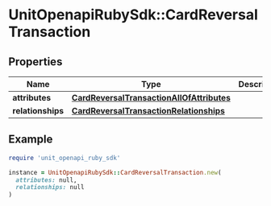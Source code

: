 # UnitOpenapiRubySdk::CardReversalTransaction

## Properties

| Name | Type | Description | Notes |
| ---- | ---- | ----------- | ----- |
| **attributes** | [**CardReversalTransactionAllOfAttributes**](CardReversalTransactionAllOfAttributes.md) |  |  |
| **relationships** | [**CardReversalTransactionRelationships**](CardReversalTransactionRelationships.md) |  |  |

## Example

```ruby
require 'unit_openapi_ruby_sdk'

instance = UnitOpenapiRubySdk::CardReversalTransaction.new(
  attributes: null,
  relationships: null
)
```

